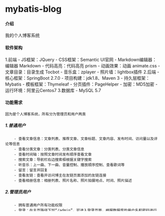 # mybatis-blog

#### 介绍
我的个人博客系统

#### 软件架构
1.前端
    - JS框架：JQuery
    - CSS框架：Semantic UI官网
    - Markdown编辑器：编辑器 Markdown
    - 代码高亮：代码高亮 prism
    - 动画效果：动画 animate.css
    - 文章目录：目录生成 Tocbot
    - 音乐盒：zplayer
    - 照片墙：lightbox插件
2.后端
    - 核心框架：SpringBoot 2.7.0
    - 项目构建：jdk1.8、Maven 3
    - 持久层框架：Mybatis
    - 模板框架：Thymeleaf
    - 分页插件：PageHelper
    - 加密：MD5加密
    - 运行环境：阿里云Centos7
3.数据库
    - MySQL 5.7


#### 功能需求
    因为是个人博客系统，所有分为管理员和用户两类
##### 1.普通用户
        - 查看文章信息：文章列表、推荐文章、文章标题、文章内容、发布时间、访问量以及评论等信息
        - 查看分类文章：分类列表、分类文章信息
        - 查看时间轴：按照文章时间发布顺序查看文章
        - 搜索文章：导航栏右边搜索框根据关键字搜索
        - 听音乐：上一曲、下一曲、音量控制、播放顺序控制、查看歌词等
        - 留言：留言并回复
        - 查看友链：查看并访问博主在友链页面添加的友链连接
        - 查看相册信息：相册列表、照片名称、照片拍摄地点、时间、照片描述




##### 2.管理员用户
        - 拥有普通用户所有功能权限
        - 登录：在主页路径下加“/admin”，可进入登录页面，根据数据库的用户名和密码进行登录
        - 文章管理：查询文章列表、新增文章、编辑文章、删除文章、搜索文章
        - 分类管理：查询分类列表、新增分类、编辑分类、删除分类
        - 友链管理：查询友链列表、新增友链、编辑友链、删除友链
        - 相册管理：查询相册列表、新增照片、编辑照片、删除照片
        - 消息管理：登录后恢复评论留言会显示博主的头像信息，并能显示删除消息按键，可以对消息进行删除

#### 数据库设计
  > 博主用mybatis框架进行使用，如果使用mybatis-plus的话，可以写一个代码生成器，进行自动生成各种表之类的，在数据库建立相对应的表

##### 1.数据表
        - 博客数据表：t_blog
        - 分类数据表：t_type
        - 用户数据表：t_user
        - 评论数据表：t_comment
        - 留言数据表：t_message
        - 友链数据表：t_friend
        - 相册数据表：t_picture

##### 2.实体关系

        - 博客和分类是多对一的关系：一个博客对应一个分类，一个分类可以对应多个博客
        - 博客和用户是多对一的关系：一个博客对应一个用户，一个用户可以对应多个博客
        - 博客和评论是一对多的关系：一个博客可以对应多个评论，一个评论对应一个博客
        - 评论和回复是一对多的关系：一个评论可以对应多个回复，一个回复对应一个评论

##### 3. 相关属性

- 博客属性：标题、内容、首图、标记、浏览次数、赞赏开启、版权开启、评论开启、是否发布、创建时间、更新时间、描述
- 分类属性：分类名称
- 用户属性：昵称、用户名、密码、邮箱、类型、头像、创建时间、更新时间
- 评论属性：昵称、邮箱、头像、评论内容、创建时间、博客id、父评论id、管理员id
- 留言属性：昵称、邮箱、头像、留言内容、创建时间、父留言id、管理员id
- 友链属性：网址、名称、创建时间、图片地址
- 相册属性：图片地址、图片描述、图片名称、拍摄时间地点



        

